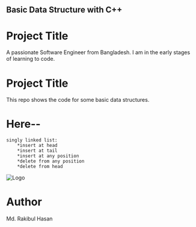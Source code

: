 ## Basic Data Structure with C++

# Project Title


A passionate Software Engineer from Bangladesh. I am in the early stages of learning to code. 


# Project Title

This repo shows the code for some basic data structures.

# Here--
    singly linked list:
        *insert at head
        *insert at tail
        *insert at any position
        *delete from any position
        *delete from head


![Logo](https://www.springboard.com/blog/wp-content/uploads/2020/07/what-are-data-structures-and-algorithms.png)

# Author
Md. Rakibul Hasan